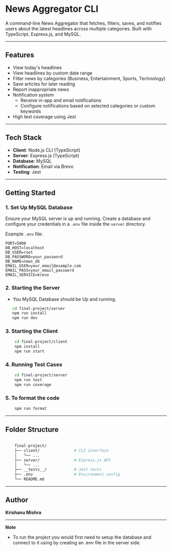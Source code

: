 # News Aggregator CLI

A command-line News Aggregator that fetches, filters, saves, and notifies users about the latest headlines across multiple categories. Built with TypeScript, Express.js, and MySQL.

---

## Features

- View today's headlines
- View headlines by custom date range
- Filter news by categories (Business, Entertainment, Sports, Technology)
- Save articles for later reading
- Report inappropriate news
- Notification system
  - Receive in-app and email notifications
  - Configure notifications based on selected categories or custom keywords
- High test coverage using Jest

---

## Tech Stack

- **Client**: Node.js CLI (TypeScript)
- **Server**: Express.js (TypeScript)
- **Database**: MySQL
- **Notification**: Email via Brevo
- **Testing**: Jest

---

## Getting Started

### 1. Set Up MySQL Database

Ensure your MySQL server is up and running. Create a database and configure your credentials in a `.env` file inside the `server` directory.

Example `.env` file:
```env
PORT=5000
DB_HOST=localhost
DB_USER=root
DB_PASSWORD=your_password
DB_NAME=news_db
EMAIL_USER=your_email@example.com
EMAIL_PASS=your_email_password
EMAIL_SERVICE=brevo
```

### 2. Starting the Server

 - You MySQL Database should be Up and running.

 ```bash
    cd final-project/server
    npm run install
    npm run dev
 ```

### 3. Starting the Client

```bash
    cd final-project/client
    npm install
    npm run start
```


### 4. Running Test Cases

```bash
    cd final-project/server
    npm run test
    npm run coverage
```

### 5. To format the code

```bash
    npm run format 
```

---

## Folder Structure

```bash

    final-project/
    ├── client/               # CLI interface
    │   └── ...
    ├── server/               # Express.js API
    │   └── ...
    ├── __tests__/            # Jest tests
    ├── .env                  # Environment config
    └── README.md
```

---

## Author

**Krishanu Mishra**

---

**Note**

 - To run the project you would first need to setup the database and connect to it using by creating an .env file in the server side.

